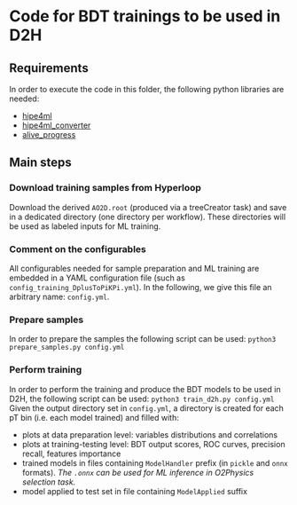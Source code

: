 # Code for BDT trainings to be used in D2H
## Requirements
In order to execute the code in this folder, the following python libraries are needed:
- [hipe4ml](https://github.com/hipe4ml/hipe4ml)
- [hipe4ml_converter](https://github.com/hipe4ml/hipe4ml_converter)
- [alive_progress](https://github.com/rsalmei/alive-progress)

## Main steps
### Download training samples from Hyperloop
Download the derived `AO2D.root` (produced via a treeCreator task) and save in a dedicated directory (one directory per workflow). These directories will be used as labeled inputs for ML training.

### Comment on the configurables
All configurables needed for sample preparation and ML training are embedded in a YAML configuration file (such as `config_training_DplusToPiKPi.yml`). In the following, we give this file an arbitrary name: `config.yml`.

### Prepare samples
In order to prepare the samples the following script can be used:
```python3 prepare_samples.py config.yml```

### Perform training
In order to perform the training and produce the BDT models to be used in D2H, the following script can be used:
```python3 train_d2h.py config.yml```
Given the output directory set in `config.yml`, a directory is created for each pT bin (i.e. each model trained) and filled with:
- plots at data preparation level: variables distributions and correlations
- plots at training-testing level: BDT output scores, ROC curves, precision recall, features importance
- trained models in files containing `ModelHandler` prefix (in `pickle` and `onnx` formats). *The `.onnx` can be used for ML inference in O2Physics selection task.*
- model applied to test set in file containing `ModelApplied` suffix
